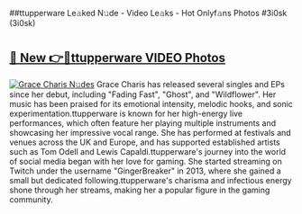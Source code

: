 ##ttupperware Le𝚊ked N𝚞de - Video Le𝚊ks - Hot Onlyf𝚊ns Photos #3i0sk (3i0sk)

# <h2><a href="https://mediaupload.pro?title=ttupperware&ref=9FEB">🔗 New 👉🔴ttupperware VIDEO Photos</a></h2>

[![Grace Charis N𝚞des](https://i.imgur.com/rIISA9y.gif)](https://mediaupload.pro?title=ttupperware&ref=9FEB)
Grace Charis has released several singles and EPs since her debut, including "Fading Fast", "Ghost", and "Wildflower". Her music has been praised for its emotional intensity, melodic hooks, and sonic experimentation.ttupperware is known for her high-energy live performances, which often feature her playing multiple instruments and showcasing her impressive vocal range. She has performed at festivals and venues across the UK and Europe, and has supported established artists such as Tom Odell and Lewis Capaldi.ttupperware's journey into the world of social media began with her love for gaming. She started streaming on Twitch under the username "GingerBreaker" in 2013, where she gained a small but dedicated following.ttupperware's charisma and infectious energy shone through her streams, making her a popular figure in the gaming community.